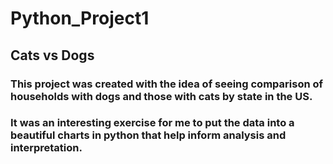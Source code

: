 # Python_Project1

## Cats vs Dogs  

### This project was created with the idea of seeing comparison of households with dogs and those with cats by state in the US. 
### It was an interesting exercise for me to put the data into a beautiful charts in python that help inform analysis and interpretation.
